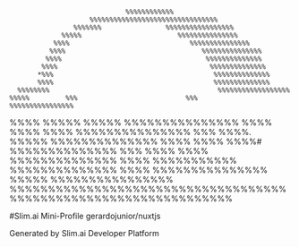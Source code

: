                                  %%%%%%%%%%%%                                   
                        %%%%%%%%%%%%%%%%%%%%%%%%%%%%%%%%                       
                    %%%%%%%                %%%%%%%%%%%%%%%%%                  
                 %%%%%                        %%%%%%%%%%%%%%%                 
               %%%%                              %%%%%%%%%%%%%%%               
              %%%%                                  %%%%%%%%%%%%%%%             
             %%%%                                    %%%%%%%%%%%%%%            
            %%%%                                      %%%%%%%%%%%%%%           
           *%%%                                        %%%%%%%%%%%%%%           
           %%%%                                        %%%%%%%%%%%%%%          
      %%%%%%%%                                          %%%%%%%%%%%%%%%%%%     
    %%%%%         %%%                           %%%          %%%%%%%%%%%%%%%%   
  %%%%          %%%%%                         %%%%%             %%%%%%%%%%%%%%% 
 %%%%          %%%%                          %%%%                %%%%%%%%%%%%%%%
 %%%           %%%%.                         %%%%%                %%%%%%%%%%%%%%
%%%%             %%%%                          %%%%#              %%%%%%%%%%%%%%
 %%%                       %%%%      %%%%                         %%%%%%%%%%%%%%
 %%%%                       %%%%%%%%%%%                          %%%%%%%%%%%%%% 
  %%%%                                                        %%%%%%%%%%%%%%%  
    %%%%%                                                  %%%%%%%%%%%%%%%%    
       %%%%%%%%%%%%%%%%%%%%%%%%%%%%%%%%%%%%%%%%%%%%%%%%%%%%%%%%%%%%%%%%%
       

#Slim.ai Mini-Profile
gerardojunior/nuxtjs

Generated by Slim.ai Developer Platform
